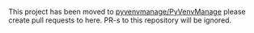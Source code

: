 This project has been moved to [pyvenvmanage/PyVenvManage](https://github.com/pyvenvmanage/PyVenvManage) please create
pull requests to here. PR-s to this repository will be ignored.